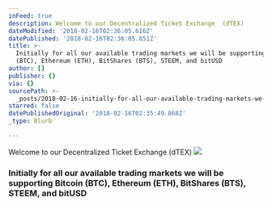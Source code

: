 ```yaml
---
inFeed: true
description: Welcome to our Decentralized Ticket Exchange  (dTEX)
dateModified: '2018-02-16T02:36:05.616Z'
datePublished: '2018-02-16T02:36:05.851Z'
title: >-
  Initially for all our available trading markets we will be supporting Bitcoin
  (BTC), Ethereum (ETH), BitShares (BTS), STEEM, and bitUSD
author: []
publisher: {}
via: {}
sourcePath: >-
  _posts/2018-02-16-initially-for-all-our-available-trading-markets-we-will-be-s.md
starred: false
datePublishedOriginal: '2018-02-16T02:35:49.868Z'
_type: Blurb

---
```

Welcome to our Decentralized Ticket Exchange (dTEX)
![](https://the-grid-user-content.s3-us-west-2.amazonaws.com/c3fe1720-006f-44a7-bb59-3038ab116c78.png)

### Initially for all our available trading markets we will be supporting Bitcoin (BTC), Ethereum (ETH), BitShares (BTS), STEEM, and bitUSD